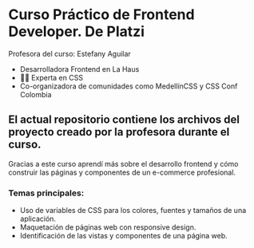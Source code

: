 # Curso Práctico de Frontend Developer. De Platzi

Profesora del curso: Estefany Aguilar
- Desarrolladora Frontend en La Haus
- 👩‍💻 Experta en CSS
- Co-organizadora de comunidades como MedellínCSS y CSS Conf Colombia  
  
## El actual repositorio contiene los archivos del proyecto creado por la profesora durante el curso.

Gracias a este curso aprendí más sobre el desarrollo frontend y cómo construir las páginas y componentes de un e-commerce profesional.

### Temas principales:
- Uso de variables de CSS para los colores, fuentes y tamaños de una aplicación.
- Maquetación de páginas web con responsive design.
- Identificación de las vistas y componentes de una página web.
